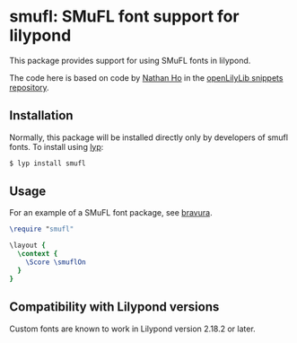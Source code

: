 # smufl: SMuFL font support for lilypond

This package provides support for using SMuFL fonts in lilypond.

The code here is based on code by [Nathan Ho](https://github.com/snappizz) in the [openLilyLib snippets repository](https://github.com/openlilylib/snippets/tree/master/custom-music-fonts/smufl).

## Installation

Normally, this package will be installed directly only by developers of smufl fonts. To install using [lyp](https://github.com/noteflakes/lyp):

```bash
$ lyp install smufl
```

## Usage

For an example of a SMuFL font package, see  [bravura](https://github/com/noteflakes/lyp-bravura).

```lilypond
\require "smufl"

\layout {
  \context {
    \Score \smuflOn
  }
}

```

## Compatibility with Lilypond versions

Custom fonts are known to work in Lilypond version 2.18.2 or later.